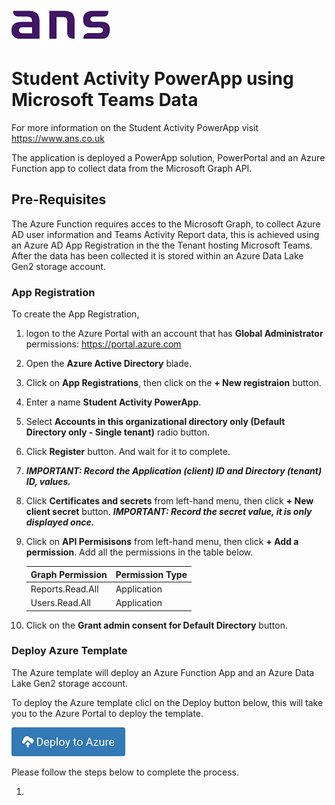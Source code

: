 ![ANS](./images/ans_logo_small.png)

# Student Activity PowerApp using Microsoft Teams Data
For more information on the Student Activity PowerApp visit https://www.ans.co.uk

The application is deployed a PowerApp solution, PowerPortal and an Azure Function app to collect data from the Microsoft Graph API.

## Pre-Requisites
The Azure Function requires acces to the Microsoft Graph, to collect Azure AD user information and Teams Activity Report data, this is achieved using an Azure AD App Registration in the the Tenant hosting Microsoft Teams. After the data has been collected it is stored within an Azure Data Lake Gen2 storage account.

### App Registration
To create the App Registration, 

1. logon to the Azure Portal with an account that has  **Global Administrator** permissions: https://portal.azure.com 

2. Open the **Azure Active Directory** blade.

3. Click on **App Registrations**, then click on the **+ New registraion** button.

4. Enter a name **Student Activity PowerApp**.

5. Select **Accounts in this organizational directory only (Default Directory only - Single tenant)** radio button.

6. Click **Register** button. And wait for it to complete.

7. ***IMPORTANT: Record the **Application (client) ID** and **Directory (tenant) ID**, values.***

8. Click **Certificates and secrets** from left-hand menu, then click **+ New client secret** button. ***IMPORTANT: Record the secret value, it is only displayed once.***

9. Click on **API Permisisons** from left-hand menu, then click **+ Add a permission**. Add all the permissions in the table below. 

    | Graph Permission | Permission Type |
    | --- | --- |
    | Reports.Read.All | Application |
    | Users.Read.All | Application |

10. Click on the **Grant admin consent for Default Directory** button.

### Deploy Azure Template
The Azure template will deploy an Azure Function App and an Azure Data Lake Gen2 storage account.

To deploy the Azure template clicl on the Deploy button below, this will take you to the Azure Portal to deploy the template.

[![Deploy to Azure](./images/azure_deploy.png)](https://portal.azure.com/#create/Microsoft.Template/uri/https%3A%2F%2Fraw.githubusercontent.com%2Fans-group%2Fstudent-activity-powerapp-azure-function%2Fmaster%2Ftemplate%2Fazuredeploy.json)



Please follow the steps below to complete the process.

1. 


